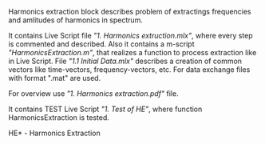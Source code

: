 Harmonics extraction block describes problem of extractings frequencies and amlitudes of harmonics in spectrum. 

It contains Live Script file <i>"1. Harmonics extruction.mlx"</i>, where every step is commented and described.
Also it contains a m-script <i>"HarmonicsExtraction.m"</i>, that realizes a function to process extraction like in Live Script.
File <i>"1.1 Initial Data.mlx"</i> describes a creation of common vectors like time-vectors, frequency-vectors, etc. For data exchange  files with format ".mat" are used.

For overview use <i>"1. Harmonics extraction.pdf"</i> file.

It contains TEST Live Script <i>"1. Test of HE"</i>, where function HarmonicsExtraction is tested.

HE* - Harmonics Extraction
